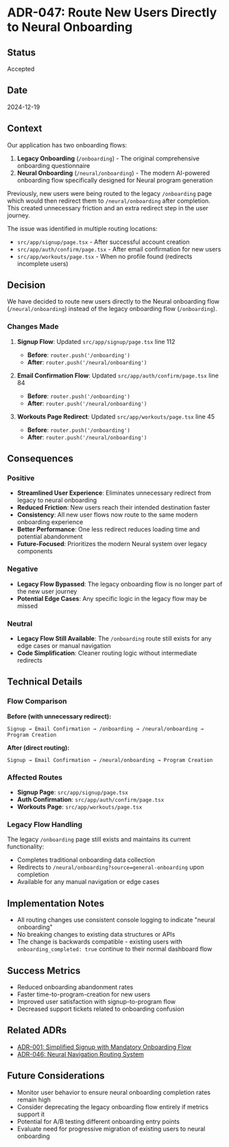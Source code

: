 # ADR-047: Route New Users Directly to Neural Onboarding

## Status

Accepted

## Date

2024-12-19

## Context

Our application has two onboarding flows:

1. **Legacy Onboarding** (`/onboarding`) - The original comprehensive onboarding questionnaire
2. **Neural Onboarding** (`/neural/onboarding`) - The modern AI-powered onboarding flow specifically designed for Neural program generation

Previously, new users were being routed to the legacy `/onboarding` page which would then redirect them to `/neural/onboarding` after completion. This created unnecessary friction and an extra redirect step in the user journey.

The issue was identified in multiple routing locations:
- `src/app/signup/page.tsx` - After successful account creation
- `src/app/auth/confirm/page.tsx` - After email confirmation for new users
- `src/app/workouts/page.tsx` - When no profile found (redirects incomplete users)

## Decision

We have decided to route new users directly to the Neural onboarding flow (`/neural/onboarding`) instead of the legacy onboarding flow (`/onboarding`).

### Changes Made

1. **Signup Flow**: Updated `src/app/signup/page.tsx` line 112
   - **Before**: `router.push('/onboarding')`
   - **After**: `router.push('/neural/onboarding')`

2. **Email Confirmation Flow**: Updated `src/app/auth/confirm/page.tsx` line 84
   - **Before**: `router.push('/onboarding')`
   - **After**: `router.push('/neural/onboarding')`

3. **Workouts Page Redirect**: Updated `src/app/workouts/page.tsx` line 45
   - **Before**: `router.push('/onboarding')`
   - **After**: `router.push('/neural/onboarding')`

## Consequences

### Positive

- **Streamlined User Experience**: Eliminates unnecessary redirect from legacy to neural onboarding
- **Reduced Friction**: New users reach their intended destination faster
- **Consistency**: All new user flows now route to the same modern onboarding experience
- **Better Performance**: One less redirect reduces loading time and potential abandonment
- **Future-Focused**: Prioritizes the modern Neural system over legacy components

### Negative

- **Legacy Flow Bypassed**: The legacy onboarding flow is no longer part of the new user journey
- **Potential Edge Cases**: Any specific logic in the legacy flow may be missed

### Neutral

- **Legacy Flow Still Available**: The `/onboarding` route still exists for any edge cases or manual navigation
- **Code Simplification**: Cleaner routing logic without intermediate redirects

## Technical Details

### Flow Comparison

**Before (with unnecessary redirect):**
```
Signup → Email Confirmation → /onboarding → /neural/onboarding → Program Creation
```

**After (direct routing):**
```
Signup → Email Confirmation → /neural/onboarding → Program Creation
```

### Affected Routes

- **Signup Page**: `src/app/signup/page.tsx`
- **Auth Confirmation**: `src/app/auth/confirm/page.tsx` 
- **Workouts Page**: `src/app/workouts/page.tsx`

### Legacy Flow Handling

The legacy `/onboarding` page still exists and maintains its current functionality:
- Completes traditional onboarding data collection
- Redirects to `/neural/onboarding?source=general-onboarding` upon completion
- Available for any manual navigation or edge cases

## Implementation Notes

- All routing changes use consistent console logging to indicate "neural onboarding"
- No breaking changes to existing data structures or APIs
- The change is backwards compatible - existing users with `onboarding_completed: true` continue to their normal dashboard flow

## Success Metrics

- Reduced onboarding abandonment rates
- Faster time-to-program-creation for new users
- Improved user satisfaction with signup-to-program flow
- Decreased support tickets related to onboarding confusion

## Related ADRs

- [ADR-001: Simplified Signup with Mandatory Onboarding Flow](./001-simplified-signup-onboarding-flow.md)
- [ADR-046: Neural Navigation Routing System](./ADR-046-neural-navigation-routing-system.md)

## Future Considerations

- Monitor user behavior to ensure neural onboarding completion rates remain high
- Consider deprecating the legacy onboarding flow entirely if metrics support it
- Potential for A/B testing different onboarding entry points
- Evaluate need for progressive migration of existing users to neural onboarding

